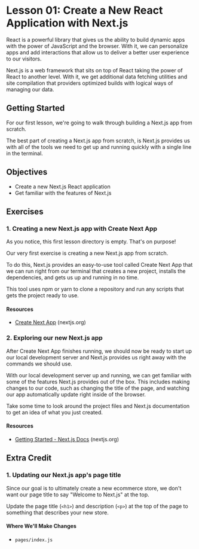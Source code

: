 # Lesson 01: Create a New React Application with Next.js

React is a powerful library that gives us the ability to build dynamic apps with the power of JavaScript and the browser. With it, we can personalize apps and add interactions that allow us to deliver a better user experience to our visitors.

Next.js is a web framework that sits on top of React taking the power of React to another level. With it, we get additional data fetching utilities and site compilation that providers optimized builds with logical ways of managing our data.

## Getting Started

For our first lesson, we're going to walk through building a Next.js app from scratch.

The best part of creating a Next.js app from scratch, is Next.js provides us with all of the tools we need to get up and running quickly with a single line in the terminal.

## Objectives
* Create a new Next.js React application
* Get familiar with the features of Next.js

## Exercises

### 1. Creating a new Next.js app with Create Next App

As you notice, this first lesson directory is empty. That's on purpose!

Our very first exercise is creating a new Next.js app from scratch.

To do this, Next.js provides an easy-to-use tool called Create Next App that we can run right from our terminal that creates a new project, installs the dependencies, and gets us up and running in no time.

This tool uses npm or yarn to clone a repository and run any scripts that gets the project ready to use.

#### Resources
* [Create Next App](https://nextjs.org/docs/api-reference/create-next-app) (nextjs.org)

### 2. Exploring our new Next.js app

After Create Next App finishes running, we should now be ready to start up our local development server and Next.js provides us right away with the commands we should use.

With our local development server up and running, we can get familiar with some of the features Next.js provides out of the box. This includes making changes to our code, such as changing the title of the page, and watching our app automatically update right inside of the browser.

Take some time to look around the project files and Next.js documentation to get an idea of what you just created.

#### Resources
* [Getting Started - Next.js Docs](https://nextjs.org/docs/getting-started) (nextjs.org)

## Extra Credit

### 1. Updating our Next.js app's page title

Since our goal is to ultimately create a new ecommerce store, we don't want our page title to say "Welcome to Next.js" at the top.

Update the page title (`<h1>`) and description (`<p>`) at the top of the page to something that describes your new store.

#### Where We'll Make Changes
* `pages/index.js`
